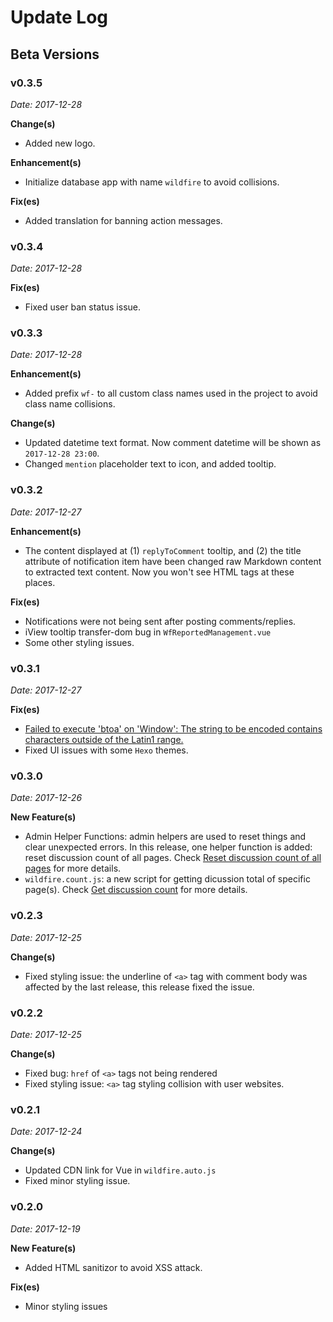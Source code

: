 # Update Log

## Beta Versions

### v0.3.5

*Date: 2017-12-28*

**Change(s)**

- Added new logo.

**Enhancement(s)**

- Initialize database app with name `wildfire` to avoid collisions.

**Fix(es)**

- Added translation for banning action messages.

### v0.3.4

*Date: 2017-12-28*

**Fix(es)**

- Fixed user ban status issue. 

### v0.3.3

*Date: 2017-12-28*

**Enhancement(s)**

- Added prefix `wf-` to all custom class names used in the project to avoid class name collisions.

**Change(s)**

- Updated datetime text format. Now comment datetime will be shown as `2017-12-28 23:00`.
- Changed `mention` placeholder text to icon, and added tooltip.

### v0.3.2

*Date: 2017-12-27*

**Enhancement(s)**

- The content displayed at (1) `replyToComment` tooltip, and (2) the title attribute of notification item have been changed raw Markdown content to extracted text content. Now you won't see HTML tags at these places.

**Fix(es)**

- Notifications were not being sent after posting comments/replies.
- iView tooltip transfer-dom bug in `WfReportedManagement.vue`
- Some other styling issues.

### v0.3.1

*Date: 2017-12-27*

**Fix(es)**

- [Failed to execute 'btoa' on 'Window': The string to be encoded contains characters outside of the Latin1 range.](https://github.com/cheng-kang/wildfire/issues/16)
- Fixed UI issues with some `Hexo` themes.

### v0.3.0

*Date: 2017-12-26*

**New Feature(s)**

- Admin Helper Functions: admin helpers are used to reset things and clear unexpected errors. In this release, one helper function is added: reset discussion count of all pages. Check [Reset discussion count of all pages](admin-helpers.md#_1-reset-discussion-count-for-all-pages) for more details.
- `wildfire.count.js`: a new script for getting dicussion total of specific page(s). Check [Get discussion count](get-discussion-count.md) for more details.

### v0.2.3

*Date: 2017-12-25*

**Change(s)**

- Fixed styling issue: the underline of `<a>` tag with comment body was affected by the last release, this release fixed the issue.

### v0.2.2

*Date: 2017-12-25*

**Change(s)**

- Fixed bug: `href` of `<a>` tags not being rendered
- Fixed styling issue: `<a>` tag styling collision with user websites.

### v0.2.1

*Date: 2017-12-24*

**Change(s)**

- Updated CDN link for Vue in `wildfire.auto.js`
- Fixed minor styling issue. 

### v0.2.0

*Date: 2017-12-19*

**New Feature(s)**

- Added HTML sanitizor to avoid XSS attack.

**Fix(es)**

- Minor styling issues
